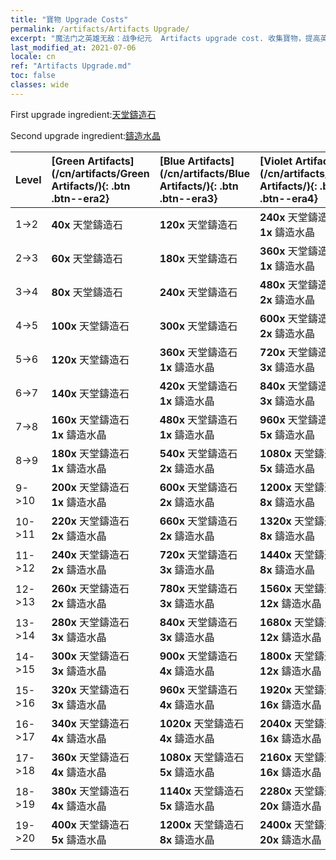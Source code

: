 ```yaml
---
title: "寶物 Upgrade Costs"
permalink: /artifacts/Artifacts Upgrade/
excerpt: "魔法门之英雄无敌：战争纪元  Artifacts upgrade cost. 收集寶物，提高英雄屬性，並獲得強力法術。"
last_modified_at: 2021-07-06
locale: cn
ref: "Artifacts Upgrade.md"
toc: false
classes: wide
---
```


  First upgrade ingredient:[天堂鑄造石](/cn/Items/art_188/)

  Second upgrade ingredient:[鑄造水晶](/cn/Items/art_189/)

  |  Level  | [Green Artifacts](/cn/artifacts/Green Artifacts/){: .btn .btn--era2} | [Blue Artifacts](/cn/artifacts/Blue Artifacts/){: .btn .btn--era3} | [Violet Artifacts](/cn/artifacts/Violet Artifacts/){: .btn .btn--era4} | [Orange Artifacts](/cn/artifacts/Orange Artifacts/){: .btn .btn--era5} | [RED Artifacts](/cn/artifacts/RED Artifacts/){: .btn .btn--era6} |
  |:--------|:-------|:-------|:-------|:-------|:-------|
  | 1->2 | **40x** 天堂鑄造石 | **120x** 天堂鑄造石 | **240x** 天堂鑄造石<br/> **1x** 鑄造水晶 | **400x** 天堂鑄造石<br/> **2x** 鑄造水晶 | **400x** 天堂鑄造石<br/> **2x** 鑄造水晶 |
  | 2->3 | **60x** 天堂鑄造石 | **180x** 天堂鑄造石 | **360x** 天堂鑄造石<br/> **1x** 鑄造水晶 | **600x** 天堂鑄造石<br/> **2x** 鑄造水晶 | **600x** 天堂鑄造石<br/> **2x** 鑄造水晶 |
  | 3->4 | **80x** 天堂鑄造石 | **240x** 天堂鑄造石 | **480x** 天堂鑄造石<br/> **2x** 鑄造水晶 | **800x** 天堂鑄造石<br/> **3x** 鑄造水晶 | **800x** 天堂鑄造石<br/> **3x** 鑄造水晶 |
  | 4->5 | **100x** 天堂鑄造石 | **300x** 天堂鑄造石 | **600x** 天堂鑄造石<br/> **2x** 鑄造水晶 | **1000x** 天堂鑄造石<br/> **3x** 鑄造水晶 | **1000x** 天堂鑄造石<br/> **3x** 鑄造水晶 |
  | 5->6 | **120x** 天堂鑄造石 | **360x** 天堂鑄造石<br/> **1x** 鑄造水晶 | **720x** 天堂鑄造石<br/> **3x** 鑄造水晶 | **1200x** 天堂鑄造石<br/> **5x** 鑄造水晶 | **1200x** 天堂鑄造石<br/> **5x** 鑄造水晶 |
  | 6->7 | **140x** 天堂鑄造石 | **420x** 天堂鑄造石<br/> **1x** 鑄造水晶 | **840x** 天堂鑄造石<br/> **3x** 鑄造水晶 | **1400x** 天堂鑄造石<br/> **5x** 鑄造水晶 | **1400x** 天堂鑄造石<br/> **5x** 鑄造水晶 |
  | 7->8 | **160x** 天堂鑄造石<br/> **1x** 鑄造水晶 | **480x** 天堂鑄造石<br/> **1x** 鑄造水晶 | **960x** 天堂鑄造石<br/> **5x** 鑄造水晶 | **1600x** 天堂鑄造石<br/> **8x** 鑄造水晶 | **1600x** 天堂鑄造石<br/> **8x** 鑄造水晶 |
  | 8->9 | **180x** 天堂鑄造石<br/> **1x** 鑄造水晶 | **540x** 天堂鑄造石<br/> **2x** 鑄造水晶 | **1080x** 天堂鑄造石<br/> **5x** 鑄造水晶 | **1800x** 天堂鑄造石<br/> **8x** 鑄造水晶 | **1800x** 天堂鑄造石<br/> **8x** 鑄造水晶 |
  | 9->10 | **200x** 天堂鑄造石<br/> **1x** 鑄造水晶 | **600x** 天堂鑄造石<br/> **2x** 鑄造水晶 | **1200x** 天堂鑄造石<br/> **8x** 鑄造水晶 | **2000x** 天堂鑄造石<br/> **12x** 鑄造水晶 | **2000x** 天堂鑄造石<br/> **12x** 鑄造水晶 |
  | 10->11 | **220x** 天堂鑄造石<br/> **2x** 鑄造水晶 | **660x** 天堂鑄造石<br/> **2x** 鑄造水晶 | **1320x** 天堂鑄造石<br/> **8x** 鑄造水晶 | **2200x** 天堂鑄造石<br/> **12x** 鑄造水晶 | **2200x** 天堂鑄造石<br/> **12x** 鑄造水晶 |
  | 11->12 | **240x** 天堂鑄造石<br/> **2x** 鑄造水晶 | **720x** 天堂鑄造石<br/> **3x** 鑄造水晶 | **1440x** 天堂鑄造石<br/> **8x** 鑄造水晶 | **2400x** 天堂鑄造石<br/> **16x** 鑄造水晶 | **2400x** 天堂鑄造石<br/> **16x** 鑄造水晶 |
  | 12->13 | **260x** 天堂鑄造石<br/> **2x** 鑄造水晶 | **780x** 天堂鑄造石<br/> **3x** 鑄造水晶 | **1560x** 天堂鑄造石<br/> **12x** 鑄造水晶 | **2600x** 天堂鑄造石<br/> **16x** 鑄造水晶 | **2600x** 天堂鑄造石<br/> **16x** 鑄造水晶 |
  | 13->14 | **280x** 天堂鑄造石<br/> **3x** 鑄造水晶 | **840x** 天堂鑄造石<br/> **3x** 鑄造水晶 | **1680x** 天堂鑄造石<br/> **12x** 鑄造水晶 | **2800x** 天堂鑄造石<br/> **20x** 鑄造水晶 | **2800x** 天堂鑄造石<br/> **20x** 鑄造水晶 |
  | 14->15 | **300x** 天堂鑄造石<br/> **3x** 鑄造水晶 | **900x** 天堂鑄造石<br/> **4x** 鑄造水晶 | **1800x** 天堂鑄造石<br/> **12x** 鑄造水晶 | **3000x** 天堂鑄造石<br/> **20x** 鑄造水晶 | **3000x** 天堂鑄造石<br/> **20x** 鑄造水晶 |
  | 15->16 | **320x** 天堂鑄造石<br/> **3x** 鑄造水晶 | **960x** 天堂鑄造石<br/> **4x** 鑄造水晶 | **1920x** 天堂鑄造石<br/> **16x** 鑄造水晶 | **3200x** 天堂鑄造石<br/> **25x** 鑄造水晶 | **3200x** 天堂鑄造石<br/> **25x** 鑄造水晶 |
  | 16->17 | **340x** 天堂鑄造石<br/> **4x** 鑄造水晶 | **1020x** 天堂鑄造石<br/> **4x** 鑄造水晶 | **2040x** 天堂鑄造石<br/> **16x** 鑄造水晶 | **3400x** 天堂鑄造石<br/> **25x** 鑄造水晶 | **3400x** 天堂鑄造石<br/> **25x** 鑄造水晶 |
  | 17->18 | **360x** 天堂鑄造石<br/> **4x** 鑄造水晶 | **1080x** 天堂鑄造石<br/> **5x** 鑄造水晶 | **2160x** 天堂鑄造石<br/> **16x** 鑄造水晶 | **3600x** 天堂鑄造石<br/> **30x** 鑄造水晶 | **3600x** 天堂鑄造石<br/> **30x** 鑄造水晶 |
  | 18->19 | **380x** 天堂鑄造石<br/> **4x** 鑄造水晶 | **1140x** 天堂鑄造石<br/> **5x** 鑄造水晶 | **2280x** 天堂鑄造石<br/> **20x** 鑄造水晶 | **3800x** 天堂鑄造石<br/> **30x** 鑄造水晶 | **3800x** 天堂鑄造石<br/> **30x** 鑄造水晶 |
  | 19->20 | **400x** 天堂鑄造石<br/> **5x** 鑄造水晶 | **1200x** 天堂鑄造石<br/> **8x** 鑄造水晶 | **2400x** 天堂鑄造石<br/> **20x** 鑄造水晶 | **4000x** 天堂鑄造石<br/> **35x** 鑄造水晶 | **4000x** 天堂鑄造石<br/> **35x** 鑄造水晶 |
